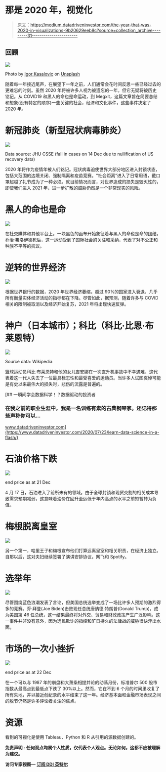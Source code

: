 # 那是 2020 年，视觉化

> 原文：<https://medium.datadriveninvestor.com/the-year-that-was-2020-in-visualizations-9b20629eeb8c?source=collection_archive---------31----------------------->

## 回顾

![](img/7056de0177722e02dd75407f471e1566.png)

Photo by [Igor Kasalovic](https://unsplash.com/@ikasalovic?utm_source=medium&utm_medium=referral) on [Unsplash](https://unsplash.com?utm_source=medium&utm_medium=referral)

随着每一年接近尾声，在展望下一年之前，人们通常会花时间反思一些已经过去的更难忘的时刻。虽然 2020 年将被许多人视为被遗忘的一年，但它无疑将被历史铭记。从 COVID19 和黑人的命也是命运动，到 Megxit，这篇文章旨在简要总结和想象(没有特定的顺序)一些关键的社会，经济和文化事件，这些事件决定了 2020 年。

# 新冠肺炎（新型冠状病毒肺炎）

![](img/7ca6edfb8ef63748527e26a1fb401475.png)

Data source: JHU CSSE (fall in cases on 14 Dec due to nullification of US recovery data)

2020 年将作为疫情年被人们铭记。冠状病毒迫使世界大部分地区进入封锁状态，包括大范围的边境关闭、强制隔离和疫苗竞赛。“社会距离”进入了日常用语，戴口罩超越了礼节成为了一种必须。就目前情况而言，对世界造成的损失是毁灭性的，即使我们进入 2021 年，进一步扩散的威胁仍然是一个非常现实的风险。

# 黑人的命也是命

![](img/f18031e4da399477207fc83baa3878ea.png)

在社交媒体和其他平台上，一块黑色的画布开始象征着与黑人的命也是命的团结。乔治·弗洛伊德死后，这一运动受到了国际社会的关注和采纳，代表了对不公正和种族不平等的抗议。

# 逆转的世界经济

![](img/c6288231633c90076963619f280ead19.png)

根据世界银行的数据，2020 年世界经济萎缩，超过 90%的国家进入衰退，几乎所有衡量实体经济活动的指标都在下降。尽管如此，据预测，随着许多与 COVID 相关的限制被取消以及经济开始复苏，2021 年将出现快速反弹。

# 神户（日本城市）；科比（科比·比恩·布莱恩特）

![](img/f4c180f7600de6cd43fbebb95e02b3b4.png)

Source data: Wikipedia

篮球运动员科比·布莱恩特和他的女儿吉安娜在一次直升机事故中不幸遇难，这代表着这一代人失去了一位最具标志性和最受喜爱的运动员。当许多人试图哀悼可能是有史以来最伟大的损失时，悲伤的流露是普遍的。

[](https://www.datadriveninvestor.com/2020/07/23/learn-data-science-in-a-flash/) [## 一瞬间学会数据科学！？数据驱动的投资者

### 在我之前的职业生涯中，我是一名训练有素的古典钢琴家。还记得那些声称你可以…

www.datadriveninvestor.com](https://www.datadriveninvestor.com/2020/07/23/learn-data-science-in-a-flash/) 

# 石油价格下跌

![](img/885666360a9c54c55e3236a5286d8495.png)

end price as at 21 Dec

4 月 17 日，石油进入了前所未有的领域。由于全球封锁和现货交割的相关成本导致需求预期减弱，这意味着油价在回升至远低于年内高点的水平之前短暂转为负值。

# 梅根脱离皇室

![](img/1efd9b5c7d5caf0d777804d8178fa177.png)

另一个第一，哈里王子和梅根宣布他们打算远离皇室和相关职责，在经济上独立。自那以后，这对夫妇继续签署了演讲安排协议，网飞和 Spotify。

# 选举年

![](img/e1fbf1f27b2c2f572939babe716736c1.png)

尽管围绕蓝色浪潮发表了言论，但美国总统选举变成了一场比许多人预期的激烈得多的竞赛。乔·拜登(Joe Biden)击败现任总统唐纳德·特朗普(Donald Trump)，成为美国第 46 任总统，这一结果最终将对外交、贸易和财政政策产生广泛影响。这一事件并非没有意外，因为选民欺诈的指控和旷日持久的法律战的威胁很快浮出水面。

# 市场的一次小挫折

![](img/9bcc52c8f748478435304efa1284633f.png)

end price as at 22 Dec

在一个可以与 1987 年的崩盘和大萧条相提并论的动荡月份，标准普尔 500 股市指数从最高点到最低点下跌了 30%以上。然而，它在不到 6 个月的时间里收复了所有失地，并以接近创纪录的水平结束了这一年。经济基本面和金融市场表现之间的脱节仍然是许多评论者关注的焦点。

# **资源**

看到的可视化是使用 Tableau、Python 和 R 从引用的源数据创建的。

**免责声明** : **任何观点均属个人性质，仅代表个人观点。无论如何，这都不应被理解为建议。**

**访问专家视图—** [**订阅 DDI 英特尔**](https://datadriveninvestor.com/ddi-intel)